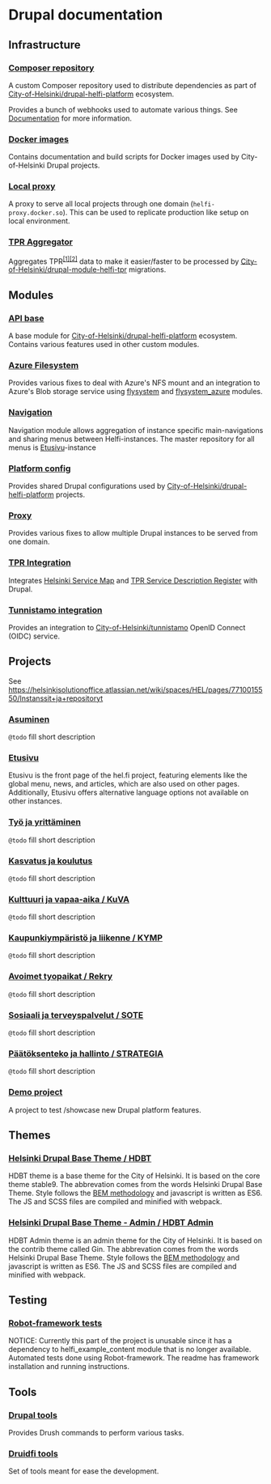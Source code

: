 # Drupal documentation

## Infrastructure

### [Composer repository](https://github.com/City-of-Helsinki/drupal-repository)

A custom Composer repository used to distribute dependencies as part of [City-of-Helsinki/drupal-helfi-platform](https://github.com/City-of-Helsinki/drupal-helfi-platform) ecosystem.

Provides a bunch of webhooks used to automate various things. See [Documentation](https://github.com/City-of-Helsinki/drupal-repository) for more information.

### [Docker images](https://github.com/City-of-Helsinki/drupal-docker-images)

Contains documentation and build scripts for Docker images used by City-of-Helsinki Drupal projects.

### [Local proxy](https://github.com/City-of-Helsinki/drupal-helfi-local-proxy)

A proxy to serve all local projects through one domain (`helfi-proxy.docker.so`). This can be used to replicate production like setup on local environment.

### [TPR Aggregator](https://github.com/City-of-Helsinki/drupal-tpr-aggregator)

Aggregates TPR<sup>[[1]](https://www.hel.fi/palvelukarttaws/restpages/ver4_en.html)</sup><sup>[[2]](https://www.hel.fi/palvelukarttaws/restpages/palvelurekisteri_en.html)</sup> data to make it easier/faster to be processed by [City-of-Helsinki/drupal-module-helfi-tpr](https://github.com/City-of-Helsinki/drupal-module-helfi-tpr) migrations.

## Modules

### [API base](https://github.com/City-of-Helsinki/drupal-module-helfi-api-base)

A base module for [City-of-Helsinki/drupal-helfi-platform](https://github.com/City-of-Helsinki/drupal-helfi-platform) ecosystem. Contains various features used in other custom modules.

### [Azure Filesystem](https://github.com/City-of-Helsinki/drupal-module-helfi-azure-fs)

Provides various fixes to deal with Azure's NFS mount and an integration to Azure's Blob storage service using [flysystem](https://www.drupal.org/project/flysystem) and [flysystem_azure](https://www.drupal.org/project/flysystem_azure) modules.

### [Navigation](https://github.com/City-of-Helsinki/drupal-module-helfi-navigation)

Navigation module allows aggregation of instance specific main-navigations and sharing menus between Helfi-instances. The master repository for all menus is [Etusivu](https://github.com/City-of-Helsinki/drupal-helfi-etusivu)-instance

### [Platform config](https://github.com/City-of-Helsinki/drupal-helfi-platform-config)

Provides shared Drupal configurations used by [City-of-Helsinki/drupal-helfi-platform](https://github.com/City-of-Helsinki/drupal-helfi-platform) projects.

### [Proxy](https://github.com/City-of-Helsinki/drupal-module-helfi-proxy)

Provides various fixes to allow multiple Drupal instances to be served from one domain.

### [TPR Integration](https://github.com/City-of-Helsinki/drupal-module-helfi-tpr)

Integrates [Helsinki Service Map](https://www.hel.fi/palvelukarttaws/restpages/ver4_en.html) and [TPR Service Description Register](https://www.hel.fi/palvelukarttaws/restpages/palvelurekisteri_en.html) with Drupal.

### [Tunnistamo integration](https://github.com/City-of-Helsinki/drupal-module-helfi-tunnistamo)

Provides an integration to [City-of-Helsinki/tunnistamo](https://github.com/City-of-Helsinki/tunnistamo) OpenID Connect (OIDC) service.

## Projects

See https://helsinkisolutionoffice.atlassian.net/wiki/spaces/HEL/pages/7710015550/Instanssit+ja+repositoryt

### [Asuminen](https://github.com/City-of-Helsinki/drupal-helfi-asuminen)

`@todo` fill short description

### [Etusivu](https://github.com/City-of-Helsinki/drupal-helfi-etusivu)

Etusivu is the front page of the hel.fi project, featuring elements like the global menu, news, and articles, which are also used on other pages. Additionally, Etusivu offers alternative language options not available on other instances.

### [Työ ja yrittäminen](https://github.com/City-of-Helsinki/drupal-helfi-tyo-yrittaminen)

`@todo` fill short description

### [Kasvatus ja koulutus](https://github.com/City-of-Helsinki/drupal-helfi-kasvatus-koulutus)

`@todo` fill short description

### [Kulttuuri ja vapaa-aika / KuVA](https://github.com/City-of-Helsinki/drupal-helfi-kuva)

`@todo` fill short description

### [Kaupunkiympäristö ja liikenne / KYMP](https://github.com/City-of-Helsinki/drupal-helfi-kymp)

`@todo` fill short description

### [Avoimet tyopaikat / Rekry](https://github.com/City-of-Helsinki/drupal-helfi-rekry)

`@todo` fill short description

### [Sosiaali ja terveyspalvelut / SOTE](https://github.com/City-of-Helsinki/drupal-helfi-sote)

`@todo` fill short description

### [Päätöksenteko ja hallinto / STRATEGIA](https://github.com/City-of-Helsinki/drupal-helfi-strategia)

`@todo` fill short description

### [Demo project](https://github.com/City-of-Helsinki/drupal-helfi-platform-test)

A project to test /showcase new Drupal platform features.

## Themes

### [Helsinki Drupal Base Theme / HDBT](https://github.com/City-of-Helsinki/drupal-hdbt)

HDBT theme is a base theme for the City of Helsinki. It is based on the core theme stable9. The abbrevation comes from
the words Helsinki Drupal Base Theme. Style follows the [BEM methodology](http://getbem.com/) and javascript is written
as ES6. The JS and SCSS files are compiled and minified with webpack.

### [Helsinki Drupal Base Theme - Admin / HDBT Admin](https://github.com/City-of-Helsinki/drupal-hdbt-admin)

HDBT Admin theme is an admin theme for the City of Helsinki. It is based on the contrib theme called Gin. The abbrevation comes from
the words Helsinki Drupal Base Theme. Style follows the [BEM methodology](http://getbem.com/) and javascript is written
as ES6. The JS and SCSS files are compiled and minified with webpack.

## Testing

### [Robot-framework tests](https://github.com/City-of-Helsinki/helfi-test-automation-python)

NOTICE: Currently this part of the project is unusable since it has a dependency to helfi_example_content module that is no longer available.
Automated tests done using Robot-framework. The readme has framework installation and running instructions.

## Tools

### [Drupal tools](https://github.com/City-of-Helsinki/drupal-tools)

Provides Drush commands to perform various tasks.

### [Druidfi tools](https://github.com/druidfi/tools)

Set of tools meant for ease the development.
